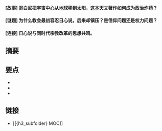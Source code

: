 #### [故事] 哥白尼把宇宙中心从地球移到太阳，这本天文著作如何成为政治炸药？


#### [谜题] 为什么教会最初容忍日心说，后来却镇压？是信仰问题还是权力问题？


#### [连接] 日心说与同时代宗教改革的思想共鸣。


## 摘要


## 要点

- 
- 
- 

## 链接

- [[{h3_subfolder} MOC]]
